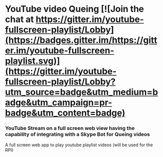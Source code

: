 # YouTube video Queing  [![Join the chat at https://gitter.im/youtube-fullscreen-playlist/Lobby](https://badges.gitter.im/https://gitter.im/youtube-fullscreen-playlist.svg)](https://gitter.im/youtube-fullscreen-playlist/Lobby?utm_source=badge&utm_medium=badge&utm_campaign=pr-badge&utm_content=badge)

### YouTube Stream on a full screen web view having the capability of integrating with a Skype Bot for Queing videos
A full screen web app to play youtube playlist videos (will be used for the RPI) 
